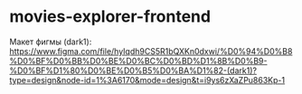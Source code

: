 # movies-explorer-frontend
Макет фигмы (dark1): https://www.figma.com/file/hyIqdh9CS5R1bQXKn0dxwi/%D0%94%D0%B8%D0%BF%D0%BB%D0%BE%D0%BC%D0%BD%D1%8B%D0%B9-%D0%BF%D1%80%D0%BE%D0%B5%D0%BA%D1%82-(dark1)?type=design&node-id=1%3A6170&mode=design&t=i9ys6zXaZPu863Kp-1
